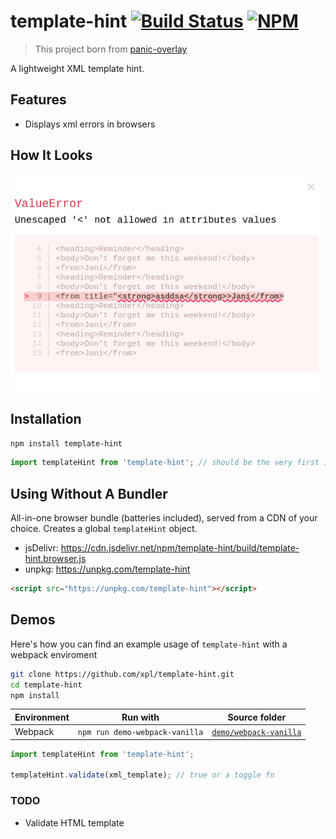 # template-hint [![Build Status](https://travis-ci.org/xpl/template-hint.svg?branch=master)](https://travis-ci.org/xpl/template-hint) [![NPM](https://img.shields.io/npm/v/template-hint.svg)](http://npmjs.com/package/template-hint)

> This project born from [panic-overlay](https://github.com/xpl/panic-overlay)

A lightweight XML template hint.

## Features

- Displays xml errors in browsers

## How It Looks

![Template hint example](/docs/sample.png)

## Installation

```bash
npm install template-hint
```

```javascript
import templateHint from 'template-hint'; // should be the very first import in your app!
```

## Using Without A Bundler

All-in-one browser bundle (batteries included), served from a CDN of your choice. Creates a global `templateHint` object.

- jsDelivr: https://cdn.jsdelivr.net/npm/template-hint/build/template-hint.browser.js
- unpkg: https://unpkg.com/template-hint

```html
<script src="https://unpkg.com/template-hint"></script>
```

## Demos

Here's how you can find an example usage of `template-hint` with a webpack enviroment

```sh
git clone https://github.com/xpl/template-hint.git
cd template-hint
npm install
```

| Environment | Run with                       | Source folder                                   |
| ----------- | ------------------------------ | ----------------------------------------------- |
| Webpack     | `npm run demo-webpack-vanilla` | [`demo/webpack-vanilla`](/demo/webpack-vanilla) |

```javascript
import templateHint from 'template-hint';

templateHint.validate(xml_template); // true or a toggle fn
```

### TODO

- Validate HTML template
